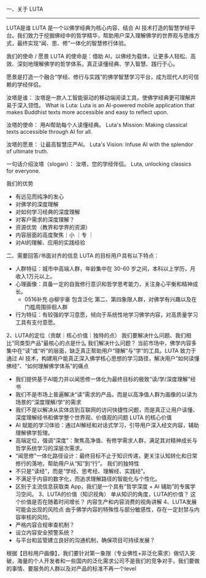 一、关于 LUTA

---
LUTA是谁
LUTA 是一个以佛学经典为核心内容、结合 AI 技术打造的智慧学经平台。我们致力于挖掘佛经中的哲学精华，帮助用户深入理解佛学的世界观与思维方式，最终实现“闻、思、修”一体化的智慧修行体验。

我们的使命 / 愿景
LUTA 的使命是：借助 AI，以佛经为载体，让更多人轻松、高效、深刻地理解佛学的哲学体系，真正读懂经典、学入智慧、践行于心。

愿景是打造一个融合“学经、修行与实践”的佛学智慧学习平台，成为现代人的可信赖的学经伴侣。

汝塔是谁：
汝塔是一款人工智能驱动的移动端阅读工具，使佛学经典更可理解并易于深入领悟。
What is Luta:
Luta is an AI-powered mobile application that makes Buddhist texts more accessible and easy to reflect upon.

汝塔的使命：
用AI帮助每个人读懂经典。
Luta's Mission:
Making classical texts accessible through AI for all.

汝塔的愿景：
让最高智慧庄严AI。
Luta's Vision:
Infuse AI with the splendor of ultimate truth.

一句话介绍汝塔（slogan）：
汝塔，您的学经伴侣。
Luta, unlocking classics for everyone.

我们的优势
- 有远见而纯净的发心
- 对佛学的深度理解
- 对如何学习经典的深度理解
- 对客户需求的深度理解？
- 资源优势（教界和学界的资源） 
- 内容层面的高度聚焦｜小 ｜专 ｜
- 对AI的理解、应用的实践经验

二、需要回答/书面对齐的信息
LUTA 的目标用户具有以下特点：
- 人群特征：城市中高端人群，年龄集中在 30-60 岁之间，本科以上学历，月收入1万元以上。
- 心理画像：具备一定的自我修行意识和哲学思考能力，关注身心平衡和精神成长。
  - 0516补充 @柳宇豪   包含泛化 第二、第四象限人群，对佛学有兴趣以及在门槛周围徘徊人群
- 行为特征：有较强的学习意愿，倾向于系统性地学习佛学内容，对高质量学习工具有支付意愿。

2、LUTA的定位（贡献｜核心价值｜独特的点）
我们要解决什么问题、我们相比“同类型产品”最核心的点是什么
我们解决什么问题？
当前市场中，佛学内容多集中在“读”或“听”的层面，缺乏真正帮助用户“理解”与“学”的工具。LUTA 致力于通过 AI 技术，构建用户能真正深入佛学核心思想的学习路径，解决用户“如何读懂佛经”、“如何理解佛学体系”的痛点
- 我们提供基于AI能力并以闻思修一体化为最终目标的极致“读/学/深度理解”经书
- 我们不是市场上普遍解决“读”需求的产品，而是以高净值人群为画像的以读为场景的“深度理解/学”的需求
- 我们不是以解决从实体店到互联网的访问快捷性问题，而是真正让用户读懂、深度理解经书和佛学整个世界观、价值观的问题
LUTA 的核心价值
- AI 赋能的学习体验：通过AI解经和对话式学习，引导用户深入经文内容，辅助理解佛学哲理。
- 高端定位，强调“深度”：聚焦高净值、有修学需求人群，满足其对精神成长与哲学系统学习的深层次需求。
- “闻思修”一体化路径设计：最终目标不止于知识传递，更关注认知转化和日常修行的落地，帮助用户从“知”到“行”。
我们的独特性
- 不只是“读经”，而是“学经、思考经、理解经、实践经”。
- 不满足于内容的数字化，而追求理解路径的智能化与个性化。
- 区别于主流信息获取类 App，我们是一个具有“哲学深度 + AI 辅助”的专属学习空间。
3、LUTA的价值（知识视角）
单从知识的角度，LUTA的价值？ 这个价值是否在随着时间增长？
内容生产和内容消费的视角讲解
4、LUTA发展可能会出现的风险点
由于佛学内容的特殊性与部分敏感性，存在一定封禁与内容审核的风险。
- 严格内容合规审查机制？
- 设立内容安全预警系统？
- 与平台和监管建立良好的沟通机制，确保项目可持续发展？

根据【目标用户画像】，我们要针对第一象限（专业佛性+非泛化需求）做切入突破，海量的个人开发者和一些国内的泛化需求公司不是我们的竞争对手，我们要做的事情、要服务的人群以及对产品的标准不再一个level